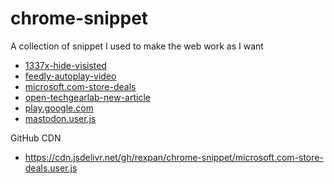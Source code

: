 # chrome-snippet

A collection of snippet I used to make the web work as I want

- [1337x-hide-visisted](https://github.com/rexpan/chrome-snippet/raw/master/1337x-hide-visisted.user.js)
- [feedly-autoplay-video](https://github.com/rexpan/chrome-snippet/raw/master/auto-play-video.user.js)
- [microsoft.com-store-deals](https://github.com/rexpan/chrome-snippet/raw/master/microsoft.com-store-deals.user.js)
- [open-techgearlab-new-article](https://github.com/rexpan/chrome-snippet/raw/master/open-techgearlab-new-article.user.js)
- [play.google.com](https://github.com/rexpan/chrome-snippet/raw/master/play.google.com.user.js)
- [mastodon.user.js](https://github.com/rexpan/chrome-snippet/raw/master/mastodon.user.js)

GitHub CDN

- https://cdn.jsdelivr.net/gh/rexpan/chrome-snippet/microsoft.com-store-deals.user.js

